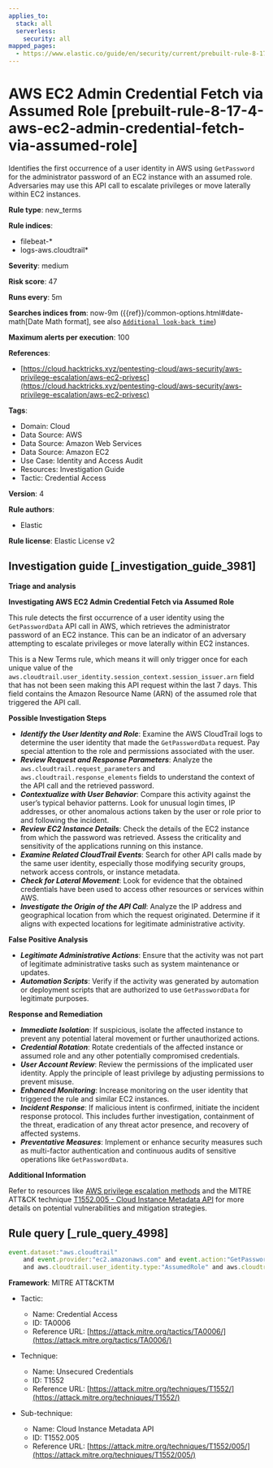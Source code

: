```yaml
---
applies_to:
  stack: all
  serverless:
    security: all
mapped_pages:
  - https://www.elastic.co/guide/en/security/current/prebuilt-rule-8-17-4-aws-ec2-admin-credential-fetch-via-assumed-role.html
---
```


# AWS EC2 Admin Credential Fetch via Assumed Role [prebuilt-rule-8-17-4-aws-ec2-admin-credential-fetch-via-assumed-role]

Identifies the first occurrence of a user identity in AWS using `GetPassword` for the administrator password of an EC2 instance with an assumed role. Adversaries may use this API call to escalate privileges or move laterally within EC2 instances.

**Rule type**: new_terms

**Rule indices**:

* filebeat-*
* logs-aws.cloudtrail*

**Severity**: medium

**Risk score**: 47

**Runs every**: 5m

**Searches indices from**: now-9m ({{ref}}/common-options.html#date-math[Date Math format], see also [`Additional look-back time`](docs-content://solutions/security/detect-and-alert/create-detection-rule.md#rule-schedule))

**Maximum alerts per execution**: 100

**References**:

* [https://cloud.hacktricks.xyz/pentesting-cloud/aws-security/aws-privilege-escalation/aws-ec2-privesc](https://cloud.hacktricks.xyz/pentesting-cloud/aws-security/aws-privilege-escalation/aws-ec2-privesc)

**Tags**:

* Domain: Cloud
* Data Source: AWS
* Data Source: Amazon Web Services
* Data Source: Amazon EC2
* Use Case: Identity and Access Audit
* Resources: Investigation Guide
* Tactic: Credential Access

**Version**: 4

**Rule authors**:

* Elastic

**Rule license**: Elastic License v2

## Investigation guide [_investigation_guide_3981]

**Triage and analysis**

**Investigating AWS EC2 Admin Credential Fetch via Assumed Role**

This rule detects the first occurrence of a user identity using the `GetPasswordData` API call in AWS, which retrieves the administrator password of an EC2 instance. This can be an indicator of an adversary attempting to escalate privileges or move laterally within EC2 instances.

This is a New Terms rule, which means it will only trigger once for each unique value of the `aws.cloudtrail.user_identity.session_context.session_issuer.arn` field that has not been seen making this API request within the last 7 days. This field contains the Amazon Resource Name (ARN) of the assumed role that triggered the API call.

**Possible Investigation Steps**

* ***Identify the User Identity and Role***: Examine the AWS CloudTrail logs to determine the user identity that made the `GetPasswordData` request. Pay special attention to the role and permissions associated with the user.
* ***Review Request and Response Parameters***: Analyze the `aws.cloudtrail.request_parameters` and `aws.cloudtrail.response_elements` fields to understand the context of the API call and the retrieved password.
* ***Contextualize with User Behavior***: Compare this activity against the user’s typical behavior patterns. Look for unusual login times, IP addresses, or other anomalous actions taken by the user or role prior to and following the incident.
* ***Review EC2 Instance Details***: Check the details of the EC2 instance from which the password was retrieved. Assess the criticality and sensitivity of the applications running on this instance.
* ***Examine Related CloudTrail Events***: Search for other API calls made by the same user identity, especially those modifying security groups, network access controls, or instance metadata.
* ***Check for Lateral Movement***: Look for evidence that the obtained credentials have been used to access other resources or services within AWS.
* ***Investigate the Origin of the API Call***: Analyze the IP address and geographical location from which the request originated. Determine if it aligns with expected locations for legitimate administrative activity.

**False Positive Analysis**

* ***Legitimate Administrative Actions***: Ensure that the activity was not part of legitimate administrative tasks such as system maintenance or updates.
* ***Automation Scripts***: Verify if the activity was generated by automation or deployment scripts that are authorized to use `GetPasswordData` for legitimate purposes.

**Response and Remediation**

* ***Immediate Isolation***: If suspicious, isolate the affected instance to prevent any potential lateral movement or further unauthorized actions.
* ***Credential Rotation***: Rotate credentials of the affected instance or assumed role and any other potentially compromised credentials.
* ***User Account Review***: Review the permissions of the implicated user identity. Apply the principle of least privilege by adjusting permissions to prevent misuse.
* ***Enhanced Monitoring***: Increase monitoring on the user identity that triggered the rule and similar EC2 instances.
* ***Incident Response***: If malicious intent is confirmed, initiate the incident response protocol. This includes further investigation, containment of the threat, eradication of any threat actor presence, and recovery of affected systems.
* ***Preventative Measures***: Implement or enhance security measures such as multi-factor authentication and continuous audits of sensitive operations like `GetPasswordData`.

**Additional Information**

Refer to resources like [AWS privilege escalation methods](https://cloud.hacktricks.xyz/pentesting-cloud/aws-security/aws-privilege-escalation/aws-ec2-privesc) and the MITRE ATT&CK technique [T1552.005 - Cloud Instance Metadata API](https://attack.mitre.org/techniques/T1552/005/) for more details on potential vulnerabilities and mitigation strategies.


## Rule query [_rule_query_4998]

```js
event.dataset:"aws.cloudtrail"
    and event.provider:"ec2.amazonaws.com" and event.action:"GetPasswordData"
    and aws.cloudtrail.user_identity.type:"AssumedRole" and aws.cloudtrail.error_code:"Client.UnauthorizedOperation"
```

**Framework**: MITRE ATT&CKTM

* Tactic:

    * Name: Credential Access
    * ID: TA0006
    * Reference URL: [https://attack.mitre.org/tactics/TA0006/](https://attack.mitre.org/tactics/TA0006/)

* Technique:

    * Name: Unsecured Credentials
    * ID: T1552
    * Reference URL: [https://attack.mitre.org/techniques/T1552/](https://attack.mitre.org/techniques/T1552/)

* Sub-technique:

    * Name: Cloud Instance Metadata API
    * ID: T1552.005
    * Reference URL: [https://attack.mitre.org/techniques/T1552/005/](https://attack.mitre.org/techniques/T1552/005/)



